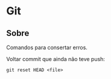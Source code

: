 # Git 

## Sobre

Comandos para consertar erros.

Voltar commit que ainda não teve push:

```
git reset HEAD <file>
```